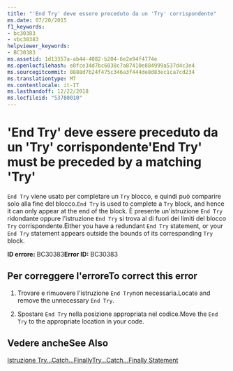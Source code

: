 ```yaml
---
title: "'End Try' deve essere preceduto da un 'Try' corrispondente"
ms.date: 07/20/2015
f1_keywords:
- bc30383
- vbc30383
helpviewer_keywords:
- BC30383
ms.assetid: 1d13357a-ab44-4082-b204-6e2e94f4774e
ms.openlocfilehash: e8fce34d7bc6038c7a87410e884999a537d4c3e4
ms.sourcegitcommit: 0888d7b24f475c346a3f444de8d83ec1ca7cd234
ms.translationtype: MT
ms.contentlocale: it-IT
ms.lasthandoff: 12/22/2018
ms.locfileid: "53780010"
---
```

# <a name="end-try-must-be-preceded-by-a-matching-try"></a><span data-ttu-id="3b629-102">'End Try' deve essere preceduto da un 'Try' corrispondente</span><span class="sxs-lookup"><span data-stu-id="3b629-102">'End Try' must be preceded by a matching 'Try'</span></span>
<span data-ttu-id="3b629-103">`End Try` viene usato per completare un `Try` blocco, e quindi può comparire solo alla fine del blocco.</span><span class="sxs-lookup"><span data-stu-id="3b629-103">`End Try` is used to complete a `Try` block, and hence it can only appear at the end of the block.</span></span> <span data-ttu-id="3b629-104">È presente un'istruzione `End Try` ridondante oppure l'istruzione `End Try` si trova al di fuori dei limiti del blocco `Try` corrispondente.</span><span class="sxs-lookup"><span data-stu-id="3b629-104">Either you have a redundant `End Try` statement, or your `End Try` statement appears outside the bounds of its corresponding `Try` block.</span></span>  
  
 <span data-ttu-id="3b629-105">**ID errore:** BC30383</span><span class="sxs-lookup"><span data-stu-id="3b629-105">**Error ID:** BC30383</span></span>  
  
## <a name="to-correct-this-error"></a><span data-ttu-id="3b629-106">Per correggere l'errore</span><span class="sxs-lookup"><span data-stu-id="3b629-106">To correct this error</span></span>  
  
1.  <span data-ttu-id="3b629-107">Trovare e rimuovere l'istruzione `End Try`non necessaria.</span><span class="sxs-lookup"><span data-stu-id="3b629-107">Locate and remove the unnecessary `End Try`.</span></span>  
  
2.  <span data-ttu-id="3b629-108">Spostare `End Try` nella posizione appropriata nel codice.</span><span class="sxs-lookup"><span data-stu-id="3b629-108">Move the `End Try` to the appropriate location in your code.</span></span>  
  
## <a name="see-also"></a><span data-ttu-id="3b629-109">Vedere anche</span><span class="sxs-lookup"><span data-stu-id="3b629-109">See Also</span></span>  
 [<span data-ttu-id="3b629-110">Istruzione Try...Catch...Finally</span><span class="sxs-lookup"><span data-stu-id="3b629-110">Try...Catch...Finally Statement</span></span>](../../visual-basic/language-reference/statements/try-catch-finally-statement.md)  
 
